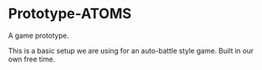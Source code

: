 # Prototype-ATOMS
A game prototype.

This is a basic setup we are using for an auto-battle style game. Built in our own free time.
